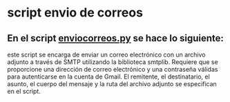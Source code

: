 # script envio de correos

## En el script [enviocorreos.py](https://github.com/Chuyinnnnnnnnnnnn/LABORATORIOPIA/blob/master/Envio_correos/enviocorreos.py) se hace lo siguiente:

este script se encarga de enviar un correo electrónico con un archivo adjunto a través de SMTP utilizando la biblioteca smtplib. Requiere que se proporcione una dirección de correo electrónico y una contraseña válidas para autenticarse en la cuenta de Gmail. El remitente, el destinatario, el asunto, el cuerpo del mensaje y la ruta del archivo adjunto se especifican en el script.

